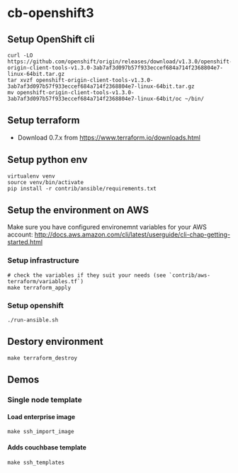 # cb-openshift3

## Setup OpenShift cli

```
curl -LO https://github.com/openshift/origin/releases/download/v1.3.0/openshift-origin-client-tools-v1.3.0-3ab7af3d097b57f933eccef684a714f2368804e7-linux-64bit.tar.gz
tar xvzf openshift-origin-client-tools-v1.3.0-3ab7af3d097b57f933eccef684a714f2368804e7-linux-64bit.tar.gz
mv openshift-origin-client-tools-v1.3.0-3ab7af3d097b57f933eccef684a714f2368804e7-linux-64bit/oc ~/bin/
```

## Setup terraform

- Download 0.7.x from https://www.terraform.io/downloads.html

## Setup python env

```
virtualenv venv
source venv/bin/activate
pip install -r contrib/ansible/requirements.txt
```

## Setup the environment on AWS

Make sure you have configured environemnt variables for your AWS account: http://docs.aws.amazon.com/cli/latest/userguide/cli-chap-getting-started.html

### Setup infrastructure

```
# check the variables if they suit your needs (see `contrib/aws-terraform/variables.tf`)
make terraform_apply
```

### Setup openshift

```
./run-ansible.sh

```

## Destory environment

```
make terraform_destroy
```

## Demos

### Single node template

#### Load enterprise image

```
make ssh_import_image
```

#### Adds couchbase template

```
make ssh_templates
```
